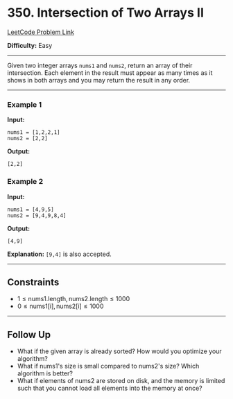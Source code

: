 # 350. Intersection of Two Arrays II

[LeetCode Problem Link](https://leetcode.com/problems/intersection-of-two-arrays-ii/description)

**Difficulty:** Easy

---

Given two integer arrays `nums1` and `nums2`, return an array of their intersection. Each element in the result must appear as many times as it shows in both arrays and you may return the result in any order.

---

### Example 1

**Input:**

```
nums1 = [1,2,2,1]
nums2 = [2,2]
```

**Output:**

```
[2,2]
```

### Example 2

**Input:**

```
nums1 = [4,9,5]
nums2 = [9,4,9,8,4]
```

**Output:**

```
[4,9]
```

**Explanation:** `[9,4]` is also accepted.

---

## Constraints

- $1 \leq \text{nums1.length}, \text{nums2.length} \leq 1000$
- $0 \leq \text{nums1[i]}, \text{nums2[i]} \leq 1000$

---

## Follow Up

- What if the given array is already sorted? How would you optimize your algorithm?
- What if nums1's size is small compared to nums2's size? Which algorithm is better?
- What if elements of nums2 are stored on disk, and the memory is limited such that you cannot load all elements into the memory at once?

